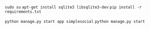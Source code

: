 `sudo su`
`apt-get install sqlite3 libsqlite3-dev`
`pip install -r requirements.txt`


`python manage.py start app simplesocial`
`python manage.py start`